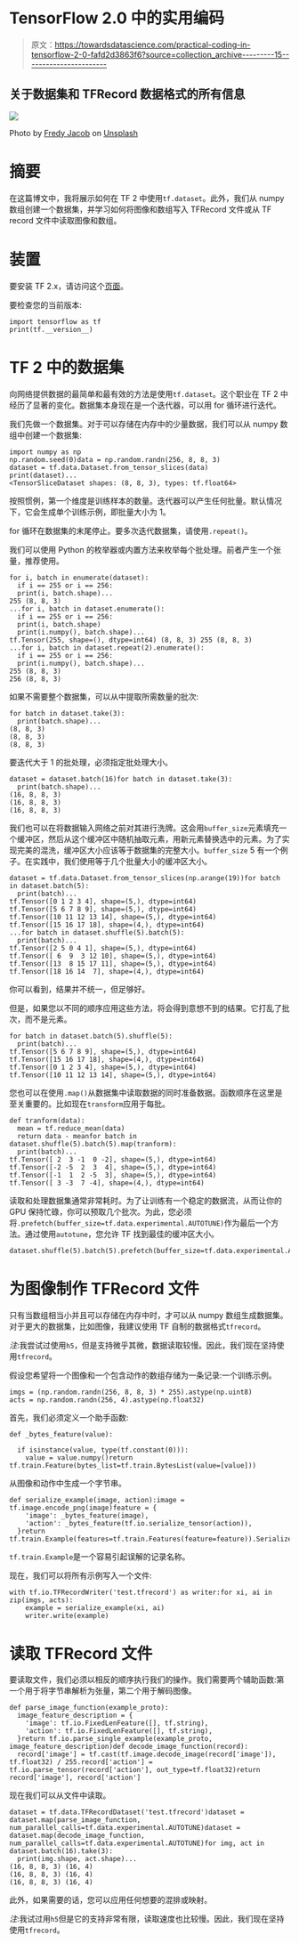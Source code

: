 # TensorFlow 2.0 中的实用编码

> 原文：<https://towardsdatascience.com/practical-coding-in-tensorflow-2-0-fafd2d3863f6?source=collection_archive---------15----------------------->

## 关于数据集和 TFRecord 数据格式的所有信息

![](img/f0de80c98aabc3d4ffa6a286d4204fbb.png)

Photo by [Fredy Jacob](https://unsplash.com/@thefredyjacob?utm_source=unsplash&utm_medium=referral&utm_content=creditCopyText) on [Unsplash](https://unsplash.com/s/photos/data?utm_source=unsplash&utm_medium=referral&utm_content=creditCopyText)

# 摘要

在这篇博文中，我将展示如何在 TF 2 中使用`tf.dataset`。此外，我们从 numpy 数组创建一个数据集，并学习如何将图像和数组写入 TFRecord 文件或从 TF record 文件中读取图像和数组。

# 装置

要安装 TF 2.x，请访问这个[页面](https://www.tensorflow.org/install)。

要检查您的当前版本:

```
import tensorflow as tf
print(tf.__version__)
```

# TF 2 中的数据集

向网络提供数据的最简单和最有效的方法是使用`tf.dataset`。这个职业在 TF 2 中经历了显著的变化。数据集本身现在是一个迭代器，可以用 for 循环进行迭代。

我们先做一个数据集。对于可以存储在内存中的少量数据，我们可以从 numpy 数组中创建一个数据集:

```
import numpy as np
np.random.seed(0)data = np.random.randn(256, 8, 8, 3)
dataset = tf.data.Dataset.from_tensor_slices(data)
print(dataset)...
<TensorSliceDataset shapes: (8, 8, 3), types: tf.float64>
```

按照惯例，第一个维度是训练样本的数量。迭代器可以产生任何批量。默认情况下，它会生成单个训练示例，即批量大小为 1。

for 循环在数据集的末尾停止。要多次迭代数据集，请使用`.repeat()`。

我们可以使用 Python 的枚举器或内置方法来枚举每个批处理。前者产生一个张量，推荐使用。

```
for i, batch in enumerate(dataset):
  if i == 255 or i == 256:
  print(i, batch.shape)...
255 (8, 8, 3)
...for i, batch in dataset.enumerate():
  if i == 255 or i == 256:
  print(i, batch.shape)
  print(i.numpy(), batch.shape)...
tf.Tensor(255, shape=(), dtype=int64) (8, 8, 3) 255 (8, 8, 3)
...for i, batch in dataset.repeat(2).enumerate():
  if i == 255 or i == 256:
  print(i.numpy(), batch.shape)...
255 (8, 8, 3)
256 (8, 8, 3)
```

如果不需要整个数据集，可以从中提取所需数量的批次:

```
for batch in dataset.take(3):
  print(batch.shape)...
(8, 8, 3)
(8, 8, 3)
(8, 8, 3)
```

要迭代大于 1 的批处理，必须指定批处理大小。

```
dataset = dataset.batch(16)for batch in dataset.take(3):
  print(batch.shape)...
(16, 8, 8, 3)
(16, 8, 8, 3)
(16, 8, 8, 3)
```

我们也可以在将数据输入网络之前对其进行洗牌。这会用`buffer_size`元素填充一个缓冲区，然后从这个缓冲区中随机抽取元素，用新元素替换选中的元素。为了实现完美的混洗，缓冲区大小应该等于数据集的完整大小。`buffer_size` 5 有一个例子。在实践中，我们使用等于几个批量大小的缓冲区大小。

```
dataset = tf.data.Dataset.from_tensor_slices(np.arange(19))for batch in dataset.batch(5):
  print(batch)...
tf.Tensor([0 1 2 3 4], shape=(5,), dtype=int64)
tf.Tensor([5 6 7 8 9], shape=(5,), dtype=int64)
tf.Tensor([10 11 12 13 14], shape=(5,), dtype=int64)
tf.Tensor([15 16 17 18], shape=(4,), dtype=int64)
...for batch in dataset.shuffle(5).batch(5):
  print(batch)...
tf.Tensor([2 5 0 4 1], shape=(5,), dtype=int64)
tf.Tensor([ 6  9  3 12 10], shape=(5,), dtype=int64)
tf.Tensor([13  8 15 17 11], shape=(5,), dtype=int64)
tf.Tensor([18 16 14  7], shape=(4,), dtype=int64)
```

你可以看到，结果并不统一，但足够好。

但是，如果您以不同的顺序应用这些方法，将会得到意想不到的结果。它打乱了批次，而不是元素。

```
for batch in dataset.batch(5).shuffle(5):
  print(batch)...
tf.Tensor([5 6 7 8 9], shape=(5,), dtype=int64)
tf.Tensor([15 16 17 18], shape=(4,), dtype=int64)
tf.Tensor([0 1 2 3 4], shape=(5,), dtype=int64)
tf.Tensor([10 11 12 13 14], shape=(5,), dtype=int64)
```

您也可以在使用`.map()`从数据集中读取数据的同时准备数据。函数顺序在这里是至关重要的。比如现在`transform`应用于每批。

```
def tranform(data):
  mean = tf.reduce_mean(data)
  return data - meanfor batch in dataset.shuffle(5).batch(5).map(tranform):
  print(batch)...
tf.Tensor([ 2  3 -1  0 -2], shape=(5,), dtype=int64)
tf.Tensor([-2 -5  2  3  4], shape=(5,), dtype=int64)
tf.Tensor([-1  1  2 -5  3], shape=(5,), dtype=int64)
tf.Tensor([ 3 -3  7 -4], shape=(4,), dtype=int64)
```

读取和处理数据集通常非常耗时。为了让训练有一个稳定的数据流，从而让你的 GPU 保持忙碌，你可以预取几个批次。为此，您必须将`.prefetch(buffer_size=tf.data.experimental.AUTOTUNE)`作为最后一个方法。通过使用`autotune`，您允许 TF 找到最佳的缓冲区大小。

```
dataset.shuffle(5).batch(5).prefetch(buffer_size=tf.data.experimental.AUTOTUNE)
```

# 为图像制作 TFRecord 文件

只有当数组相当小并且可以存储在内存中时，才可以从 numpy 数组生成数据集。对于更大的数据集，比如图像，我建议使用 TF 自制的数据格式`tfrecord`。

*注*:我尝试过使用`h5`，但是支持微乎其微，数据读取较慢。因此，我们现在坚持使用`tfrecord`。

假设您希望将一个图像和一个包含动作的数组存储为一条记录:一个训练示例。

```
imgs = (np.random.randn(256, 8, 8, 3) * 255).astype(np.uint8)
acts = np.random.randn(256, 4).astype(np.float32)
```

首先，我们必须定义一个助手函数:

```
def _bytes_feature(value):

  if isinstance(value, type(tf.constant(0))):
    value = value.numpy()return tf.train.Feature(bytes_list=tf.train.BytesList(value=[value]))
```

从图像和动作中生成一个字节串。

```
def serialize_example(image, action):image = tf.image.encode_png(image)feature = {
    'image': _bytes_feature(image),
    'action': _bytes_feature(tf.io.serialize_tensor(action)),
  }return tf.train.Example(features=tf.train.Features(feature=feature)).SerializeToString()
```

`tf.train.Example`是一个容易引起误解的记录名称。

现在，我们可以将所有示例写入一个文件:

```
with tf.io.TFRecordWriter('test.tfrecord') as writer:for xi, ai in zip(imgs, acts):
    example = serialize_example(xi, ai)
    writer.write(example)
```

# 读取 TFRecord 文件

要读取文件，我们必须以相反的顺序执行我们的操作。我们需要两个辅助函数:第一个用于将字节串解析为张量，第二个用于解码图像。

```
def parse_image_function(example_proto):
  image_feature_description = {
    'image': tf.io.FixedLenFeature([], tf.string),
    'action': tf.io.FixedLenFeature([], tf.string),
  }return tf.io.parse_single_example(example_proto, image_feature_description)def decode_image_function(record):
  record['image'] = tf.cast(tf.image.decode_image(record['image']), tf.float32) / 255.record['action'] = tf.io.parse_tensor(record['action'], out_type=tf.float32)return record['image'], record['action']
```

现在我们可以从文件中读取。

```
dataset = tf.data.TFRecordDataset('test.tfrecord')dataset = dataset.map(parse_image_function, num_parallel_calls=tf.data.experimental.AUTOTUNE)dataset = dataset.map(decode_image_function, num_parallel_calls=tf.data.experimental.AUTOTUNE)for img, act in dataset.batch(16).take(3):
  print(img.shape, act.shape)...
(16, 8, 8, 3) (16, 4)
(16, 8, 8, 3) (16, 4)
(16, 8, 8, 3) (16, 4)
```

此外，如果需要的话，您可以应用任何想要的混排或映射。

*注*:我试过用`h5`但是它的支持非常有限，读取速度也比较慢。因此，我们现在坚持使用`tfrecord`。